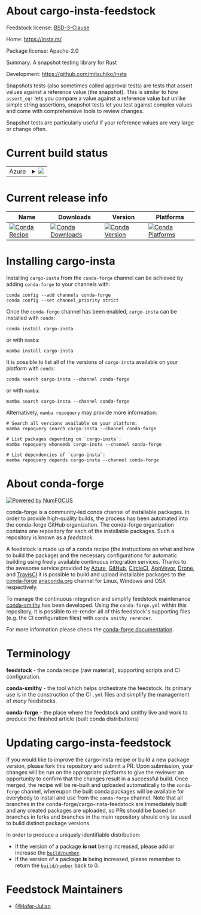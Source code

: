 About cargo-insta-feedstock
===========================

Feedstock license: [BSD-3-Clause](https://github.com/conda-forge/cargo-insta-feedstock/blob/main/LICENSE.txt)

Home: https://insta.rs/

Package license: Apache-2.0

Summary: A snapshot testing library for Rust

Development: https://github.com/mitsuhiko/insta

Snapshots tests (also sometimes called approval tests) are tests that
assert values against a reference value (the snapshot). This is similar
to how `assert_eq!` lets you compare a value against a reference value but
unlike simple string assertions, snapshot tests let you test against complex
values and come with comprehensive tools to review changes.

Snapshot tests are particularly useful if your reference values are very
large or change often.

Current build status
====================


<table>
    
  <tr>
    <td>Azure</td>
    <td>
      <details>
        <summary>
          <a href="https://dev.azure.com/conda-forge/feedstock-builds/_build/latest?definitionId=25032&branchName=main">
            <img src="https://dev.azure.com/conda-forge/feedstock-builds/_apis/build/status/cargo-insta-feedstock?branchName=main">
          </a>
        </summary>
        <table>
          <thead><tr><th>Variant</th><th>Status</th></tr></thead>
          <tbody><tr>
              <td>linux_64</td>
              <td>
                <a href="https://dev.azure.com/conda-forge/feedstock-builds/_build/latest?definitionId=25032&branchName=main">
                  <img src="https://dev.azure.com/conda-forge/feedstock-builds/_apis/build/status/cargo-insta-feedstock?branchName=main&jobName=linux&configuration=linux%20linux_64_" alt="variant">
                </a>
              </td>
            </tr><tr>
              <td>linux_aarch64</td>
              <td>
                <a href="https://dev.azure.com/conda-forge/feedstock-builds/_build/latest?definitionId=25032&branchName=main">
                  <img src="https://dev.azure.com/conda-forge/feedstock-builds/_apis/build/status/cargo-insta-feedstock?branchName=main&jobName=linux&configuration=linux%20linux_aarch64_" alt="variant">
                </a>
              </td>
            </tr><tr>
              <td>linux_ppc64le</td>
              <td>
                <a href="https://dev.azure.com/conda-forge/feedstock-builds/_build/latest?definitionId=25032&branchName=main">
                  <img src="https://dev.azure.com/conda-forge/feedstock-builds/_apis/build/status/cargo-insta-feedstock?branchName=main&jobName=linux&configuration=linux%20linux_ppc64le_" alt="variant">
                </a>
              </td>
            </tr><tr>
              <td>osx_64</td>
              <td>
                <a href="https://dev.azure.com/conda-forge/feedstock-builds/_build/latest?definitionId=25032&branchName=main">
                  <img src="https://dev.azure.com/conda-forge/feedstock-builds/_apis/build/status/cargo-insta-feedstock?branchName=main&jobName=osx&configuration=osx%20osx_64_" alt="variant">
                </a>
              </td>
            </tr><tr>
              <td>osx_arm64</td>
              <td>
                <a href="https://dev.azure.com/conda-forge/feedstock-builds/_build/latest?definitionId=25032&branchName=main">
                  <img src="https://dev.azure.com/conda-forge/feedstock-builds/_apis/build/status/cargo-insta-feedstock?branchName=main&jobName=osx&configuration=osx%20osx_arm64_" alt="variant">
                </a>
              </td>
            </tr><tr>
              <td>win_64</td>
              <td>
                <a href="https://dev.azure.com/conda-forge/feedstock-builds/_build/latest?definitionId=25032&branchName=main">
                  <img src="https://dev.azure.com/conda-forge/feedstock-builds/_apis/build/status/cargo-insta-feedstock?branchName=main&jobName=win&configuration=win%20win_64_" alt="variant">
                </a>
              </td>
            </tr>
          </tbody>
        </table>
      </details>
    </td>
  </tr>
</table>

Current release info
====================

| Name | Downloads | Version | Platforms |
| --- | --- | --- | --- |
| [![Conda Recipe](https://img.shields.io/badge/recipe-cargo--insta-green.svg)](https://anaconda.org/conda-forge/cargo-insta) | [![Conda Downloads](https://img.shields.io/conda/dn/conda-forge/cargo-insta.svg)](https://anaconda.org/conda-forge/cargo-insta) | [![Conda Version](https://img.shields.io/conda/vn/conda-forge/cargo-insta.svg)](https://anaconda.org/conda-forge/cargo-insta) | [![Conda Platforms](https://img.shields.io/conda/pn/conda-forge/cargo-insta.svg)](https://anaconda.org/conda-forge/cargo-insta) |

Installing cargo-insta
======================

Installing `cargo-insta` from the `conda-forge` channel can be achieved by adding `conda-forge` to your channels with:

```
conda config --add channels conda-forge
conda config --set channel_priority strict
```

Once the `conda-forge` channel has been enabled, `cargo-insta` can be installed with `conda`:

```
conda install cargo-insta
```

or with `mamba`:

```
mamba install cargo-insta
```

It is possible to list all of the versions of `cargo-insta` available on your platform with `conda`:

```
conda search cargo-insta --channel conda-forge
```

or with `mamba`:

```
mamba search cargo-insta --channel conda-forge
```

Alternatively, `mamba repoquery` may provide more information:

```
# Search all versions available on your platform:
mamba repoquery search cargo-insta --channel conda-forge

# List packages depending on `cargo-insta`:
mamba repoquery whoneeds cargo-insta --channel conda-forge

# List dependencies of `cargo-insta`:
mamba repoquery depends cargo-insta --channel conda-forge
```


About conda-forge
=================

[![Powered by
NumFOCUS](https://img.shields.io/badge/powered%20by-NumFOCUS-orange.svg?style=flat&colorA=E1523D&colorB=007D8A)](https://numfocus.org)

conda-forge is a community-led conda channel of installable packages.
In order to provide high-quality builds, the process has been automated into the
conda-forge GitHub organization. The conda-forge organization contains one repository
for each of the installable packages. Such a repository is known as a *feedstock*.

A feedstock is made up of a conda recipe (the instructions on what and how to build
the package) and the necessary configurations for automatic building using freely
available continuous integration services. Thanks to the awesome service provided by
[Azure](https://azure.microsoft.com/en-us/services/devops/), [GitHub](https://github.com/),
[CircleCI](https://circleci.com/), [AppVeyor](https://www.appveyor.com/),
[Drone](https://cloud.drone.io/welcome), and [TravisCI](https://travis-ci.com/)
it is possible to build and upload installable packages to the
[conda-forge](https://anaconda.org/conda-forge) [anaconda.org](https://anaconda.org/)
channel for Linux, Windows and OSX respectively.

To manage the continuous integration and simplify feedstock maintenance
[conda-smithy](https://github.com/conda-forge/conda-smithy) has been developed.
Using the ``conda-forge.yml`` within this repository, it is possible to re-render all of
this feedstock's supporting files (e.g. the CI configuration files) with ``conda smithy rerender``.

For more information please check the [conda-forge documentation](https://conda-forge.org/docs/).

Terminology
===========

**feedstock** - the conda recipe (raw material), supporting scripts and CI configuration.

**conda-smithy** - the tool which helps orchestrate the feedstock.
                   Its primary use is in the construction of the CI ``.yml`` files
                   and simplify the management of *many* feedstocks.

**conda-forge** - the place where the feedstock and smithy live and work to
                  produce the finished article (built conda distributions)


Updating cargo-insta-feedstock
==============================

If you would like to improve the cargo-insta recipe or build a new
package version, please fork this repository and submit a PR. Upon submission,
your changes will be run on the appropriate platforms to give the reviewer an
opportunity to confirm that the changes result in a successful build. Once
merged, the recipe will be re-built and uploaded automatically to the
`conda-forge` channel, whereupon the built conda packages will be available for
everybody to install and use from the `conda-forge` channel.
Note that all branches in the conda-forge/cargo-insta-feedstock are
immediately built and any created packages are uploaded, so PRs should be based
on branches in forks and branches in the main repository should only be used to
build distinct package versions.

In order to produce a uniquely identifiable distribution:
 * If the version of a package **is not** being increased, please add or increase
   the [``build/number``](https://docs.conda.io/projects/conda-build/en/latest/resources/define-metadata.html#build-number-and-string).
 * If the version of a package **is** being increased, please remember to return
   the [``build/number``](https://docs.conda.io/projects/conda-build/en/latest/resources/define-metadata.html#build-number-and-string)
   back to 0.

Feedstock Maintainers
=====================

* [@Hofer-Julian](https://github.com/Hofer-Julian/)

